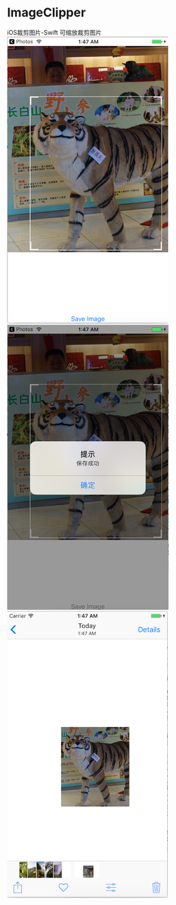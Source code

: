 # ImageClipper
iOS裁剪图片-Swift
可缩放裁剪图片
![](https://github.com/MarineXmh/ImageClipper/blob/master/ImageClipper/1.png?raw=true)
![](https://github.com/MarineXmh/ImageClipper/blob/master/ImageClipper/2.png?raw=true)
![](https://github.com/MarineXmh/ImageClipper/blob/master/ImageClipper/3.png?raw=true)
